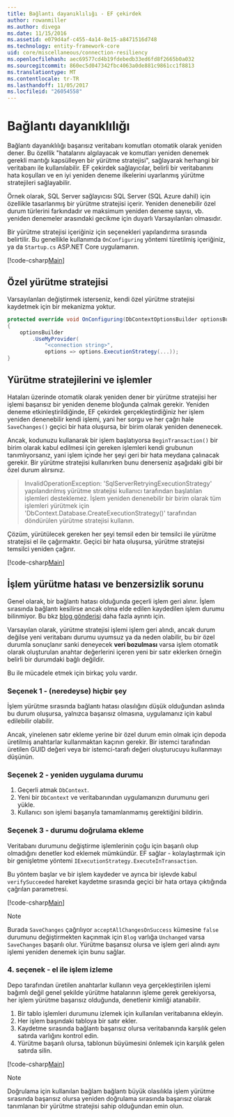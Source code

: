 ```yaml
---
title: Bağlantı dayanıklılığı - EF çekirdek
author: rowanmiller
ms.author: divega
ms.date: 11/15/2016
ms.assetid: e079d4af-c455-4a14-8e15-a8471516d748
ms.technology: entity-framework-core
uid: core/miscellaneous/connection-resiliency
ms.openlocfilehash: aec69577cd4b19fdebedb33ed6fd8f2665b0a032
ms.sourcegitcommit: 860ec5d047342fbc4063a0de881c9861cc1f8813
ms.translationtype: MT
ms.contentlocale: tr-TR
ms.lasthandoff: 11/05/2017
ms.locfileid: "26054558"
---
```

# <a name="connection-resiliency"></a>Bağlantı dayanıklılığı

Bağlantı dayanıklılığı başarısız veritabanı komutları otomatik olarak yeniden dener. Bu özellik "hatalarını algılayacak ve komutları yeniden denemek gerekli mantığı kapsülleyen bir yürütme stratejisi", sağlayarak herhangi bir veritabanı ile kullanılabilir. EF çekirdek sağlayıcılar, belirli bir veritabanını hata koşulları ve en iyi yeniden deneme ilkelerini uyarlanmış yürütme stratejileri sağlayabilir.

Örnek olarak, SQL Server sağlayıcısı SQL Server (SQL Azure dahil) için özellikle tasarlanmış bir yürütme stratejisi içerir. Yeniden denenebilir özel durum türlerini farkındadır ve maksimum yeniden deneme sayısı, vb. yeniden denemeler arasındaki gecikme için duyarlı Varsayılanları olmasıdır.

Bir yürütme stratejisi içeriğiniz için seçenekleri yapılandırma sırasında belirtilir. Bu genellikle kullanımda `OnConfiguring` yöntemi türetilmiş içeriğiniz, ya da `Startup.cs` ASP.NET Core uygulamanın.

[!code-csharp[Main](../../../samples/core/Miscellaneous/ConnectionResiliency/Program.cs#OnConfiguring)]

## <a name="custom-execution-strategy"></a>Özel yürütme stratejisi

Varsayılanları değiştirmek isterseniz, kendi özel yürütme stratejisi kaydetmek için bir mekanizma yoktur.

``` csharp
protected override void OnConfiguring(DbContextOptionsBuilder optionsBuilder)
{
    optionsBuilder
        .UseMyProvider(
            "<connection string>",
            options => options.ExecutionStrategy(...));
}
```

## <a name="execution-strategies-and-transactions"></a>Yürütme stratejilerini ve işlemler

Hataları üzerinde otomatik olarak yeniden dener bir yürütme stratejisi her işlemi başarısız bir yeniden deneme bloğunda çalmak gerekir. Yeniden deneme etkinleştirildiğinde, EF çekirdek gerçekleştirdiğiniz her işlem yeniden denenebilir kendi işlemi, yani her sorgu ve her çağrı hale `SaveChanges()` geçici bir hata oluşursa, bir birim olarak yeniden denenecek.

Ancak, kodunuzu kullanarak bir işlem başlatıyorsa `BeginTransaction()` bir birim olarak kabul edilmesi için gereken işlemleri kendi grubunun tanımlıyorsanız, yani işlem içinde her şeyi geri bir hata meydana çalınacak gerekir. Bir yürütme stratejisi kullanırken bunu denerseniz aşağıdaki gibi bir özel durum alırsınız.

> InvalidOperationException: 'SqlServerRetryingExecutionStrategy' yapılandırılmış yürütme stratejisi kullanıcı tarafından başlatılan işlemleri desteklemez. İşlem yeniden denenebilir bir birim olarak tüm işlemleri yürütmek için 'DbContext.Database.CreateExecutionStrategy()' tarafından döndürülen yürütme stratejisi kullanın.

Çözüm, yürütülecek gereken her şeyi temsil eden bir temsilci ile yürütme stratejisi el ile çağırmaktır. Geçici bir hata oluşursa, yürütme stratejisi temsilci yeniden çağırır.

[!code-csharp[Main](../../../samples/core/Miscellaneous/ConnectionResiliency/Program.cs#ManualTransaction)]

## <a name="transaction-commit-failure-and-the-idempotency-issue"></a>İşlem yürütme hatası ve benzersizlik sorunu

Genel olarak, bir bağlantı hatası olduğunda geçerli işlem geri alınır. İşlem sırasında bağlantı kesilirse ancak olma elde edilen kaydedilen işlem durumu bilinmiyor. Bu bkz [blog gönderisi](http://blogs.msdn.com/b/adonet/archive/2013/03/11/sql-database-connectivity-and-the-idempotency-issue.aspx) daha fazla ayrıntı için.

Varsayılan olarak, yürütme stratejisi işlemi işlem geri alındı, ancak durum değilse yeni veritabanı durumu uyumsuz ya da neden olabilir, bu bir özel durumla sonuçlanır sanki deneyecek **veri bozulması** varsa işlem otomatik olarak oluşturulan anahtar değerlerini içeren yeni bir satır eklerken örneğin belirli bir durumdaki bağlı değildir.

Bu ile mücadele etmek için birkaç yolu vardır.

### <a name="option-1---do-almost-nothing"></a>Seçenek 1 - (neredeyse) hiçbir şey

İşlem yürütme sırasında bağlantı hatası olasılığını düşük olduğundan aslında bu durum oluşursa, yalnızca başarısız olmasına, uygulamanız için kabul edilebilir olabilir.

Ancak, yinelenen satır ekleme yerine bir özel durum emin olmak için depoda üretilmiş anahtarlar kullanmaktan kaçının gerekir. Bir istemci tarafından üretilen GUID değeri veya bir istemci-tarafı değeri oluşturucuyu kullanmayı düşünün.

### <a name="option-2---rebuild-application-state"></a>Seçenek 2 - yeniden uygulama durumu

1. Geçerli atmak `DbContext`.
2. Yeni bir `DbContext` ve veritabanından uygulamanızın durumunu geri yükle.
3. Kullanıcı son işlemi başarıyla tamamlanmamış gerektiğini bildirin.

### <a name="option-3---add-state-verification"></a>Seçenek 3 - durumu doğrulama ekleme

Veritabanı durumunu değiştirme işlemlerinin çoğu için başarılı olup olmadığını denetler kod eklemek mümkündür. EF sağlar - kolaylaştırmak için bir genişletme yöntemi `IExecutionStrategy.ExecuteInTransaction`.

Bu yöntem başlar ve bir işlem kaydeder ve ayrıca bir işlevde kabul `verifySucceeded` hareket kaydetme sırasında geçici bir hata ortaya çıktığında çağrılan parametresi.

[!code-csharp[Main](../../../samples/core/Miscellaneous/ConnectionResiliency/Program.cs#Verification)]

> [!NOTE]
> Burada `SaveChanges` çağrılıyor `acceptAllChangesOnSuccess` kümesine `false` durumunu değiştirmekten kaçınmak için `Blog` varlığa `Unchanged` varsa `SaveChanges` başarılı olur. Yürütme başarısız olursa ve işlem geri alındı aynı işlemi yeniden denemek için bunu sağlar.

### <a name="option-4---manually-track-the-transaction"></a>4. seçenek - el ile işlem izleme

Depo tarafından üretilen anahtarlar kullanın veya gerçekleştirilen işlemi bağımlı değil genel şekilde yürütme hatalarının işleme gerek gerekiyorsa, her işlem yürütme başarısız olduğunda, denetlenir kimliği atanabilir.

1. Bir tablo işlemleri durumunu izlemek için kullanılan veritabanına ekleyin.
2. Her işlem başındaki tabloya bir satır ekler.
3. Kaydetme sırasında bağlantı başarısız olursa veritabanında karşılık gelen satırda varlığını kontrol edin.
4. Yürütme başarılı olursa, tablonun büyümesini önlemek için karşılık gelen satırda silin.

[!code-csharp[Main](../../../samples/core/Miscellaneous/ConnectionResiliency/Program.cs#Tracking)]

> [!NOTE]
> Doğrulama için kullanılan bağlam bağlantı büyük olasılıkla işlem yürütme sırasında başarısız olursa yeniden doğrulama sırasında başarısız olarak tanımlanan bir yürütme stratejisi sahip olduğundan emin olun.
